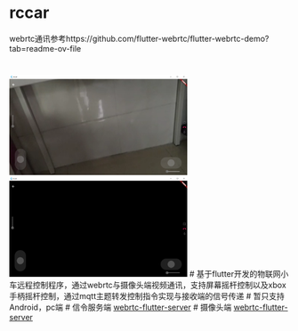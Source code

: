 # rccar 
webrtc通讯参考https://github.com/flutter-webrtc/flutter-webrtc-demo?tab=readme-ov-file  
#
<img width="320" height="180" src="https://github.com/xmgmcat/rccar/blob/f12cec8fe7b4f18457d6fd9f9f2c77369352d9cc/1.png" style="max-width: 100%;">
<img width="320" height="180" src="https://github.com/xmgmcat/rccar/blob/f12cec8fe7b4f18457d6fd9f9f2c77369352d9cc/2.png" style="max-width: 100%;">
# 
基于flutter开发的物联网小车远程控制程序，通过webrtc与摄像头端视频通讯，支持屏幕摇杆控制以及xbox手柄摇杆控制，通过mqtt主题转发控制指令实现与接收端的信号传递 
# 
暂只支持Android，pc端  
# 信令服务端 
<a href="https://github.com/xmgmcat/flutter-webrtc-server">webrtc-flutter-server</a> 
# 摄像头端 
<a href="https://github.com/xmgmcat/camera">webrtc-flutter-server</a>
